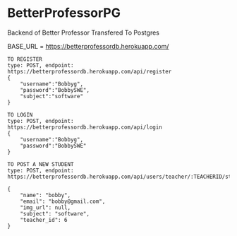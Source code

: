# BetterProfessorPG
Backend of Better Professor Transfered To Postgres

BASE_URL = https://betterprofessordb.herokuapp.com/


```
TO REGISTER
type: POST, endpoint: https://betterprofessordb.herokuapp.com/api/register
{
    "username":"Bobbyg",
    "password":"BobbySWE",
    "subject":"software"
}
```

```
TO LOGIN
type: POST, endpoint: https://betterprofessordb.herokuapp.com/api/login
{
    "username":"Bobbyg",
    "password":"BobbySWE"
}
```

```
TO POST A NEW STUDENT
type: POST, endpoint: https://betterprofessordb.herokuapp.com/api/users/teacher/:TEACHERID/students

{
    "name": "bobby",
    "email": "bobby@gmail.com",
    "img_url": null,
    "subject": "software",
    "teacher_id": 6
}
```
